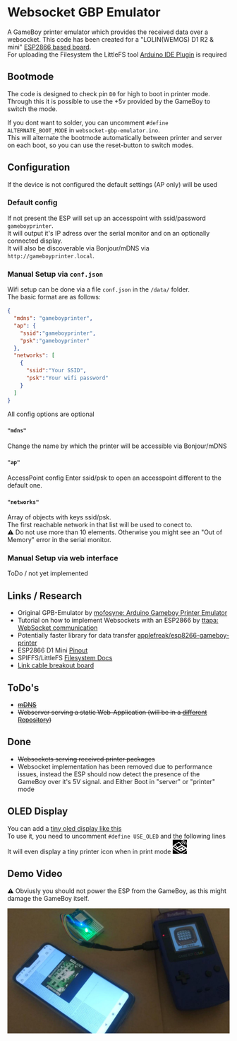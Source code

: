 # Websocket GBP Emulator

A GameBoy printer emulator which provides the received data over a websocket.
This code has been created for a "LOLIN(WEMOS) D1 R2 & mini" [ESP2866 based board](https://github.com/esp8266/arduino).   
For uploading the Filesystem the LittleFS tool [Arduino IDE Plugin](https://github.com/earlephilhower/arduino-esp8266littlefs-plugin/releases) is required

## Bootmode
The code is designed to check pin `D0` for high to boot in printer mode.  
Through this it is possible to use the +5v provided by the GameBoy to switch the mode.  

If you dont want to solder, you can uncomment `#define ALTERNATE_BOOT_MODE` in `websocket-gbp-emulator.ino`.  
This will alternate the bootmode automatically between printer and server on each boot, so you can use the reset-button to switch modes.  

## Configuration
If the device is not configured the default settings (AP only) will be used
### Default config
If not present the ESP will set up an accesspoint with ssid/password `gameboyprinter`.     
It will output it's IP adress over the serial monitor and on an optionally connected display.  
It will also be discoverable via Bonjour/mDNS via `http://gameboyprinter.local`.
### Manual Setup via `conf.json`
Wifi setup can be done via a file `conf.json` in the `/data/` folder.  
The basic format are as follows:
```` json
{
  "mdns": "gameboyprinter",
  "ap": {
    "ssid":"gameboyprinter",
    "psk":"gameboyprinter"
  },
  "networks": [
    {
      "ssid":"Your SSID",
      "psk":"Your wifi password"
    }
  ]
}
````

All config options are optional
#### `"mdns"`
Change the name by which the printer will be accessible via Bonjour/mDNS
#### `"ap"`
AccessPoint config
Enter ssid/psk to open an accesspoint different to the default one.
#### `"networks"`
Array of objects with keys ssid/psk.  
The first reachable network in that list will be used to conect to.  
⚠ Do not use more than 10 elements. Otherwise you might see an "Out of Memory" error in the serial monitor.
### Manual Setup via web interface
ToDo / not yet implemented

## Links / Research
* Original GPB-Emulator by [mofosyne: Arduino Gameboy Printer Emulator](https://github.com/mofosyne/arduino-gameboy-printer-emulator)  
* Tutorial on how to implement Websockets with an ESP2866 by [ttapa: WebSocket communication](https://tttapa.github.io/ESP8266/Chap14%20-%20WebSocket.html)  
* Potentially faster library for data transfer [applefreak/esp8266-gameboy-printer](https://github.com/applefreak/esp8266-gameboy-printer)
* ESP2866 D1 Mini [Pinout](https://escapequotes.net/esp8266-wemos-d1-mini-pins-and-diagram/)
* SPIFFS/LittleFS [Filesystem Docs](https://arduino-esp8266.readthedocs.io/en/latest/filesystem.html)
* [Link cable breakout board](https://github.com/Palmr/gb-link-cable)

## ToDo's
* ~~[mDNS](https://tttapa.github.io/ESP8266/Chap08%20-%20mDNS.html)~~
* ~~Webserver serving a static Web-Application (will be in a [different Repository](https://github.com/HerrZatacke/gb-printer-web))~~


## Done
* ~~Websockets serving received printer packages~~
* Websocket implementation has been removed due to performance issues, instead the ESP should now detect the presence of the GameBoy over it's 5V signal. and Either Boot in "server" or "printer" mode  

## OLED Display
You can add a [tiny oled display like this](https://www.amazon.de/gp/product/B07BDFXFRK)   
To use it, you need to uncomment `#define USE_OLED` and the following lines   
It will even display a tiny printer icon when in print mode !["Tiny printer-icon"](docs/printer-icon.png "Tiny printer-icon")

## Demo Video
⚠ Obviusly you should not power the ESP from the GameBoy, as this might damage the GameBoy itself.

[![Video of the first prototype](docs/video.jpg "Video of the first prototype")](https://www.youtube.com/watch?v=HHPHkeio85U)

